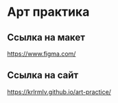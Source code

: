 # Арт практика

## Ссылка на макет
https://www.figma.com/

## Ссылка на сайт
https://krlrmlv.github.io/art-practice/
